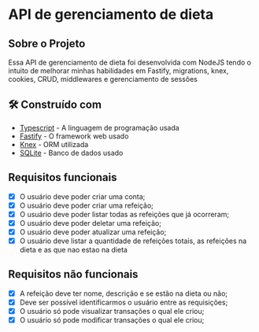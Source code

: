 # API de gerenciamento de dieta

## Sobre o Projeto

Essa API de gerenciamento de dieta foi desenvolvida com NodeJS tendo o intuito de melhorar minhas habilidades em Fastify, migrations, knex, cookies, CRUD, middlewares e gerenciamento de sessões

## 🛠️ Construído com

* [Typescript](https://www.typescriptlang.org/) - A linguagem de programação usada
* [Fastify](https://fastify.dev/) - O framework web usado
* [Knex](https://knexjs.org/) - ORM utilizada
* [SQLite](https://www.sqlite.org/) - Banco de dados usado


## Requisitos funcionais

- [x] O usuário deve poder criar uma conta;
- [x] O usuário deve poder criar uma refeição;
- [x] O usuário deve poder listar todas as refeições que já ocorreram;
- [x] O usuário deve poder deletar uma refeição;
- [x] O usuário deve poder atualizar uma refeição;
- [x] O usuário deve listar a quantidade de refeições totais, as refeições na dieta e as que nao estao na dieta

## Requisitos não funcionais

- [x] A refeição deve ter nome, descrição e se estão na dieta ou não;
- [x] Deve ser possível identificarmos o usuário entre as requisições;
- [x] O usuário só pode visualizar transações o qual ele criou;
- [x] O usuário só pode modificar transações o qual ele criou;
